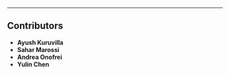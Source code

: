 
---

## **Contributors**
- **Ayush Kuruvilla**
- **Sahar Marossi**
- **Andrea Onofrei**
- **Yulin Chen**

